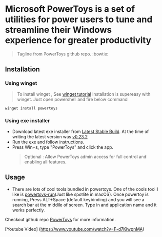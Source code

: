 # Microsoft PowerToys is a set of utilities for power users to tune and streamline their Windows experience for greater productivity

> Tagline from PowerToys github repo. :bowtie:

## Installation

### Using winget

> To install winget , See [winget tutorial](/winget.md)
> Installation is supereasy with winget. Just open powershell and fire below command

```bash
winget install powertoys
```

### Using exe installer

- Download latest exe installer from [Latest Stable Build](https://github.com/microsoft/PowerToys/releases/latest). At the time of writing the latest version was [v0.23.2](https://github.com/microsoft/PowerToys/releases/tag/v0.23.2)
- Run the exe and follow instructions.
- Press Win+s, type "PowerToys" and click the app.
  > Optional : Allow PowerToys admin access for full control and enabling all features.

## Usage

- There are lots of cool tools bundled in powertoys. One of the cools tool I like is [powertoys-run](https://github.com/microsoft/PowerToys#powertoys-run)(Just like spotlite in macOS). Once powertoy is running, Press ALT+Space (default keybinding) and you will see a search bar at the middile of screen. Type in and application name and it works perfectly.

Checkout github repo [PowerToys](https://github.com/microsoft/PowerToys) for more information.

[Youtube Video] (https://www.youtube.com/watch?v=F-d7KiwpnMA)
